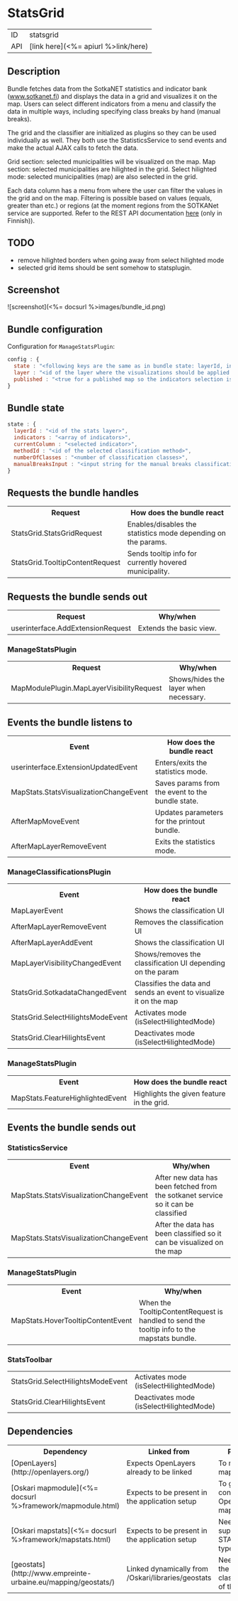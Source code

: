 # StatsGrid

<table>
  <tr>
    <td>ID</td><td>statsgrid</td>
  </tr>
  <tr>
    <td>API</td><td>[link here](<%= apiurl %>link/here)</td>
  </tr>
</table>

## Description

Bundle fetches data from the SotkaNET statistics and indicator bank (www.sotkanet.fi) and displays the data in a grid and visualizes it on the map. Users can select different indicators from a menu and classify the data in multiple ways, including specifying class breaks by hand (manual breaks).

The grid and the classifier are initialized as plugins so they can be used individually as well. They both use the StatisticsService to send events and make the actual AJAX calls to fetch the data.

Grid section: selected municipalities will be visualized on the map.
Map section: selected municipalities are hilighted in the grid.
Select hilighted mode: selected municipalities (map) are also selected in the grid.

Each data column has a menu from where the user can filter the values in the grid and on the map. Filtering is possible based on values (equals, greater than etc.) or regions (at the moment regions from the SOTKANet service are supported. Refer to the REST API documentation [here](http://uusi.sotkanet.fi/portal/pls/portal/!PORTAL.wwpob_page.show?_docname=26001.HTML) (only in Finnish)).

## TODO

* remove hilighted borders when going away from select hilighted mode
* selected grid items should be sent somehow to statsplugin.

## Screenshot

![screenshot](<%= docsurl %>images/bundle_id.png)

## Bundle configuration

Configuration for `ManageStatsPlugin`:
```javascript
config : {
  state : "<following keys are the same as in bundle state: layerId, indicators, currentColumn (optional, defaults to an empty object)>",
  layer : "<id of the layer where the visualizations should be applied to (optional, defaults to null)>",
  published : "<true for a published map so the indicators selection is not included (optional, defaults to false)>"
}
```

## Bundle state

```javascript
state : {
  layerId : "<id of the stats layer>",
  indicators : "<array of indicators>",
  currentColumn : "<selected indicator>",
  methodId : "<id of the selected classification method>",
  numberOfClasses : "<number of classification classes>",
  manualBreaksInput : "<input string for the manual breaks classification method>"
}
```

## Requests the bundle handles

<table>
  <tr>
    <th>Request</th><th>How does the bundle react</th>
  </tr>
  <tr>
    <td>StatsGrid.StatsGridRequest</td>
    <td>Enables/disables the statistics mode depending on the params.</td>
  </tr>
  <tr>
    <td>StatsGrid.TooltipContentRequest</td>
    <td>Sends tooltip info for currently hovered municipality.</td>
  </tr>
</table>

## Requests the bundle sends out

<table>
  <tr>
    <th>Request</th><th>Why/when</th>
  </tr>
  <tr>
    <td>userinterface.AddExtensionRequest</td><td>Extends the basic view.</td>
  </tr>
</table>

### ManageStatsPlugin

<table>
  <tr>
    <th>Request</th><th>Why/when</th>
  </tr>
  <tr>
    <td>MapModulePlugin.MapLayerVisibilityRequest</td><td>Shows/hides the layer when necessary.</td>
  </tr>
</table>

## Events the bundle listens to

<table>
  <tr>
    <th>Event</th><th>How does the bundle react</th>
  </tr>
  <tr>
    <td>userinterface.ExtensionUpdatedEvent</td>
    <td>Enters/exits the statistics mode.</td>
  </tr>
  <tr>
    <td>MapStats.StatsVisualizationChangeEvent</td>
    <td>Saves params from the event to the bundle state.</td>
  </tr>
  <tr>
    <td>AfterMapMoveEvent</td>
    <td>Updates parameters for the printout bundle.</td>
  </tr>
  <tr>
    <td>AfterMapLayerRemoveEvent</td>
    <td>Exits the statistics mode.</td>
  </tr>
</table>

### ManageClassificationsPlugin

<table>
  <tr>
    <th>Event</th><th>How does the bundle react</th>
  </tr>
  <tr>
    <td>MapLayerEvent</td>
    <td>Shows the classification UI</td>
  </tr>
  <tr>
    <td>AfterMapLayerRemoveEvent</td>
    <td>Removes the classification UI</td>
  </tr>
  <tr>
    <td>AfterMapLayerAddEvent</td>
    <td>Shows the classification UI</td>
  </tr>
  <tr>
    <td>MapLayerVisibilityChangedEvent</td>
    <td>Shows/removes the classification UI depending on the param</td>
  </tr>
  <tr>
    <td>StatsGrid.SotkadataChangedEvent</td>
    <td>Classifies the data and sends an event to visualize it on the map</td>
  </tr>
  <tr>
    <td>StatsGrid.SelectHilightsModeEvent</td>
    <td>Activates mode (isSelectHilightedMode)</td>
  </tr>
  <tr>
    <td>StatsGrid.ClearHilightsEvent</td>
    <td>Deactivates mode (isSelectHilightedMode)</td>
  </tr>
</table>

### ManageStatsPlugin

<table>
  <tr>
    <th>Event</th><th>How does the bundle react</th>
  </tr>
  <tr>
    <td>MapStats.FeatureHighlightedEvent</td>
    <td>Highlights the given feature in the grid.</td>
  </tr>
</table>

## Events the bundle sends out

### StatisticsService

<table>
  <tr>
    <th>Event</th><th>Why/when</th>
  </tr>
  <tr>
    <td>MapStats.StatsVisualizationChangeEvent</td>
    <td>After new data has been fetched from the sotkanet service so it can be classified</td>
  </tr>
  <tr>
    <td>MapStats.StatsVisualizationChangeEvent</td>
    <td>After the data has been classified so it can be visualized on the map</td>
  </tr>
</table>

### ManageStatsPlugin

<table>
  <tr>
    <th>Event</th><th>Why/when</th>
  </tr>
  <tr>
    <td>MapStats.HoverTooltipContentEvent</td>
    <td>When the TooltipContentRequest is handled to send the tooltip info to the mapstats bundle.</td>
  </tr>
</table>

### StatsToolbar

<table>
  <tr>
    <td>StatsGrid.SelectHilightsModeEvent</td>
    <td>Activates mode (isSelectHilightedMode)</td>
  </tr>
  <tr>
    <td>StatsGrid.ClearHilightsEvent</td>
    <td>Deactivates mode (isSelectHilightedMode)</td>
  </tr>
</table>


## Dependencies

<table>
  <tr>
    <th>Dependency</th><th>Linked from</th><th>Purpose</th>
  </tr>
  <tr>
    <td> [OpenLayers](http://openlayers.org/) </td>
    <td> Expects OpenLayers already to be linked </td>
    <td> To modify map</td>
  </tr>
  <tr>
    <td> [Oskari mapmodule](<%= docsurl %>framework/mapmodule.html)</td>
    <td> Expects to be present in the application setup </td>
    <td> To gain control to OpenLayers map</td>
  </tr>
  <tr>
    <td> [Oskari mapstats](<%= docsurl %>framework/mapstats.html)</td>
    <td> Expects to be present in the application setup</td>
    <td> Needed to support the STATS layer type.</td>
  </tr>
  <tr>
    <td> [geostats](http://www.empreinte-urbaine.eu/mapping/geostats/)</td>
    <td> Linked dynamically from /Oskari/libraries/geostats</td>
    <td> Needed for the classifications of the data</td>
  </tr>
</table>
